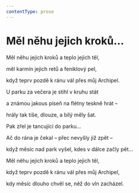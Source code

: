 ```yaml
---
contentType: prose
---
```


# Měl něhu jejich kroků…

Měl něhu jejich kroků a teplo jejich těl, 

měl karmín jejich retů a feniklový pel, 

když teprv pozdě k ránu vál přes můj Archipel. 

U parku za večera je stihl v kruhu stát 

a známou jakous píseň na flétny teskně hrát – 

hrály tak tiše, dlouze, a bílý měly šat. 

Pak zřel je tancující do parku… 

Ač do rána je čekal – přec nevyšly již zpět – 

když měsíc nad park vyšel, kdes v dálce začly pět… 

Měl něhu jejich kroků a teplo jejich těl, 

když teprv pozdě k ránu vál přes můj Archipel, 

kdy měsíc dlouho chvěl se, něž do vln zacházel.
